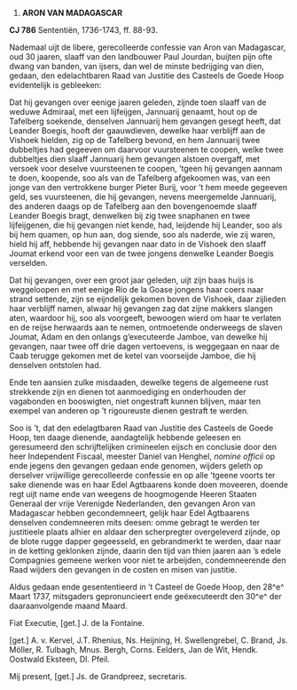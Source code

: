 1.  **ARON VAN MADAGASCAR**

**CJ 786** Sententiën, 1736-1743, ff. 88-93.

Nademaal uijt de libere, gerecolleerde confessie van Aron van
Madagascar, oud 30 jaaren, slaaff van den landbouwer Paul Jourdan,
buijten pijn ofte dwang van banden, van ijsers, dan wel de minste
bedrijging van dien, gedaan, den edelachtbaren Raad van Justitie des
Casteels de Goede Hoop evidentelijk is gebleeken:

Dat hij gevangen over eenige jaaren geleden, zijnde toen slaaff van de
weduwe Admiraal, met een lijfeijgen, Jannuarij genaamt, hout op de
Tafelberg soekende, denselven Jannuarij hem gevangen gesegt heeft, dat
Leander Boegis, hooft der gaauwdieven, dewelke haar verblijff aan de
Vishoek hielden, zig op de Tafelberg bevond, en hem Jannuarij twee
dubbeltjes had gegeeven om daarvoor vuursteenen te coopen, welke twee
dubbeltjes dien slaaff Jannuarij hem gevangen alstoen overgaff, met
versoek voor deselve vuursteenen te coopen, ’tgeen hij gevangen aannam
te doen, koopende, soo als van de Tafelberg afgekoomen was, van een
jonge van den vertrokkene burger Pieter Burij, voor ’t hem meede
gegeeven geld, ses vuursteenen, die hij gevangen, nevens meergemelde
Jannuarij, des anderen daags op de Tafelberg aan den bovengenoemde
slaaff Leander Boegis bragt, denwelken bij zig twee snaphanen en twee
lijfeijgenen, die hij gevangen niet kende, had, leijdende hij Leander,
soo als bij hem quamen, op hun aan, dog siende, soo als naderde, wie zij
waren, hield hij aff, hebbende hij gevangen naar dato in de Vishoek den
slaaff Joumat erkend voor een van de twee jongens denwelke Leander
Boegis verselden.

Dat hij gevangen, over een groot jaar geleden, uijt zijn baas huijs is
weggeloopen en met eenige Rio de la Goase jongens haar coers naar strand
settende, zijn se eijndelijk gekomen boven de Vishoek, daar zijlieden
haar verblijff namen, alwaar hij gevangen zag dat zijne makkers slangen
aten, waardoor hij, soo als voorgeeft, bewoogen wierd om haar te
verlaten en de reijse herwaards aan te nemen, ontmoetende onderweegs de
slaven Joumat, Adam en den onlangs g’executeerde Jamboe, van dewelke hij
gevangen, naar twee off drie dagen vertoevens, is weggegaan en naar de
Caab terugge gekomen met de ketel van voorseijde Jamboe, die hij
denselven ontstolen had.

Ende ten aansien zulke misdaaden, dewelke tegens de algemeene rust
strekkende zijn en dienen tot aanmoediging en onderhouden der vagabonden
en booswigten, niet ongestraft kunnen blijven, maar ten exempel van
anderen op ’t rigoureuste dienen gestraft te werden.

Soo is ’t, dat den edelagtbaren Raad van Justitie des Casteels de Goede
Hoop, ten daage dienende, aandagtelijk hebbende geleesen en geresumeerd
den schrijftelijken crimineelen eijsch en conclusie door den heer
Independent Fiscaal, meester Daniel van Henghel, *nomine officii* op
ende jegens den gevangen gedaan ende genomen, wijders geleth op
derselver vrijwillige gerecolleerde confessie en op alle ’tgeene voorts
ter sake dienende was en haar Edel Agtbaarens konde doen moveeren,
doende regt uijt name ende van weegens de hoogmogende Heeren Staaten
Generaal der vrije Verenigde Nederlanden, den gevangen Aron van
Madagascar hebben gecondemneert, gelijk haar Edel Agtbaarens denselven
condemneeren mits deesen: omme gebragt te werden ter justitieele plaats
alhier en aldaar den scherpregter overgeleverd zijnde, op de blote rugge
dapper gegeesseld, en gebrandmerkt te werden, daar naar in de ketting
geklonken zijnde, daarin den tijd van thien jaaren aan ’s edele
Compagnies gemeene werken voor niet te arbeijden, condemneerende den
Raad wijders den gevangen in de costen en misen van justitie.

Aldus gedaan ende gesententieerd in ’t Casteel de Goede Hoop, den 28^e^
Maart 1737, mitsgaders gepronuncieert ende geëxecuteerdt den 30^e^ der
daaraanvolgende maand Maard.

Fiat Executie, \[get.\] J. de la Fontaine.

\[get.\] A. v. Kervel, J.T. Rhenius, Ns. Heijning, H. Swellengrebel, C.
Brand, Js. Möller, R. Tulbagh, Mnus. Bergh, Corns. Eelders, Jan de Wit,
Hendk. Oostwald Eksteen, Dl. Pfeil.

Mij present, \[get.\] Js. de Grandpreez, secretaris.
